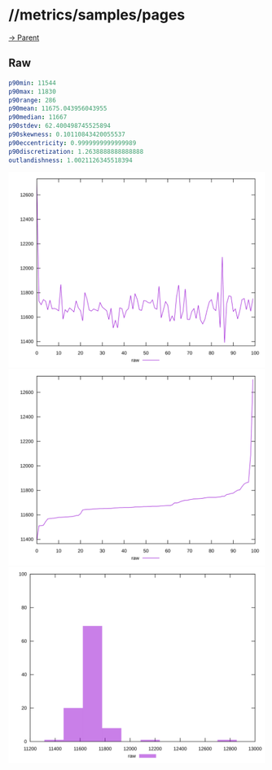 
# //metrics/samples/pages

[→ Parent](../..)


## Raw


```yaml
p90min: 11544
p90max: 11830
p90range: 286
p90mean: 11675.043956043955
p90median: 11667
p90stdev: 62.400498745525894
p90skewness: 0.10110843420055537
p90eccentricity: 0.9999999999999989
p90discretization: 1.2638888888888888
outlandishness: 1.0021126345518394

```

![PLOT: raw-values](./raw/values.svg)![PLOT: raw-sorted](./raw/sorted.svg)![PLOT: raw-histogram](./raw/histogram.svg)